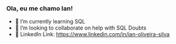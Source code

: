 ### Ola, eu me chamo Ian!


- 🌱 I’m currently learning SQL 
- 👯 I’m looking to collaborate on help with SQL Doubts
- 📕 LinkedIn Link: https://www.linkedin.com/in/ian-oliveira-silva

